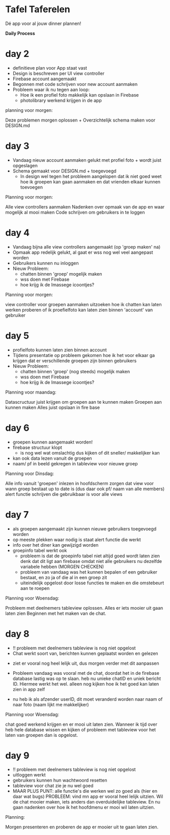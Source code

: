 # Tafel Taferelen
Dé app voor al jouw dinner plannen! 

**Daily Process** 

# day 2
- definitieve plan voor App staat vast 
- Design is beschreven per UI view controller 
- Firebase account aangemaakt 
- Begonnen met code schrijven voor new account aanmaken 
- Probleem waar ik nu tegen aan loop: 
  * Hoe ik een profiel foto makkelijk kan opslaan in Firebase 
  * photolibrary werkend krijgen in de app 

planning voor morgen: 

Deze problemen morgen oplossen + Overzichtelijk schema maken voor DESIGN.md 

# day 3
- Vandaag nieuw account aanmaken gelukt met profiel foto + wordt juist opgeslagen 
- Schema gemaakt voor DESIGN.md + toegevoegd 
  * In design wel tegen het probleem aangelopen dat ik niet goed weet hoe ik groepen kan gaan aanmaken en dat vrienden elkaar kunnen toevoegen 

Planning voor morgen: 

Alle view controllers aanmaken 
Nadenken over opmaak van de app en waar mogelijk al mooi maken 
Code schrijven om gebruikers in te loggen 

# day 4
- Vandaag bijna alle view controllers aangemaakt (op 'groep maken' na) 
- Opmaak app redelijk gelukt, al gaat er wss nog wel veel aangepast worden 
- Gebruikers kunnen nu inloggen 
- Nieuw Probleem: 
  * chatten binnen 'groep' mogelijk maken
  * wss doen met Firebase 
  * hoe krijg ik de Imassege icoontjes? 

Planning voor morgen: 

view controller voor groepen aanmaken 
uitzoeken hoe ik chatten kan laten werken 
proberen of ik proefielfoto kan laten zien binnen 'account' van gebruiker 

# day 5
- profielfoto kunnen laten zien binnen account
- Tijdens presentatie op probleem gekomen hoe ik het voor elkaar ga krijgen dat er verschillende groepen zijn binnen gebruikers
- Nieuw Probleem: 
  * chatten binnen 'groep' (nog steeds) mogelijk maken
  * wss doen met Firebase 
  * hoe krijg ik de Imassege icoontjes? 

Planning voor maandag:

Datascructuur juist krijgen om groepen aan te kunnen maken 
Groepen aan kunnen maken 
Alles juist opslaan in fire base 

# day 6
- groepen kunnen aangemaakt worden! 
- firebase structuur klopt 
  * is nog wel wat omslachtig dus kijken of dit sneller/ makkelijker kan 
- kan ook data lezen vanuit de groepen 
- naam/ pf in beeld gekregen in tableview voor nieuwe groep 

Planning voor Dinsdag:

Alle info vanuit 'groepen' inlezen in hoofdscherm 
zorgen dat view voor wann groep bestaat up to date is (dus daar ook pf/ naam van alle members) 
alert functie schrijven die gebruikbaar is voor alle views 

# day 7
- als groepen aangemaakt zijn kunnen nieuwe gebruikers toegevoegd worden
- op meeste plekken waar nodig is staat alert functie die werkt 
- info over het diner kan gewijzigd worden 
- groepinfo tabel werkt ook 
  * probleem is dat de groepinfo tabel niet altijd goed wordt laten zien 
   denk dat dit ligt aan firebase omdat niet alle gebruikers nu dezelfde variabele hebben (MORGEN CHECKEN) 
  * probleem van vandaag was het kunnen bepalen of een gebruiker bestaat, en zo ja of die al in een groep zit 
  * uiteindelijk opgelost door losse functies te maken en die omstebeurt aan te roepen 

Planning voor Woensdag:

Probleem met deelnemers tableview oplossen. Alles er iets mooier uit gaan laten zien 
Beginnen met het maken van de chat. 

# day 8
- !! probleem met deelnemers tableview is nog niet opgelost 
- Chat werkt soort van, berichten kunnen geplaatst worden en gelezen 
 * ziet er vooral nog heel lelijk uit, dus morgen verder met dit aanpassen 

 * Probleem vandaag was vooral met de chat, doordat het in de firebase database lastig was op te slaan. heb nu unieke chatID en uniek   bericht ID. Hiermee werkt het wel. alleen nog kijken hoe ik het goed kan laten zien in app zelf 
 * nu heb ik als afzender userID, dit moet veranderd worden naar naam of naar foto (naam lijkt me makkelijker) 

Planning voor Woensdag:

chat goed werkend krijgen en er mooi uit laten zien. Wanneer ik tijd over heb hele database wissen en kijken of probleem met tableview voor het laten van groepen dan is opgelost. 


# day 9
- !! probleem met deelnemers tableview is nog niet opgelost 
- uitloggen werkt 
- gebruikers kunnen hun wachtwoord resetten 
- tableview voor chat zie je nu wel goed 
- MAAR PLUS PUNT: alle functie's die werken wel zo goed als (hier en daar wat bugs) 
 PROBLEEM: vind mn app er vooral heel lelijk uitzien. Wil de chat mooier maken, iets anders dan overduidelijke tableview. En nu gaan nadenken over hoe ik het hoofdmenu er mooi wil laten uitzien. 
 
Planning: 

Morgen presenteren en proberen de app er mooier uit te gaan laten zien.
 
 





